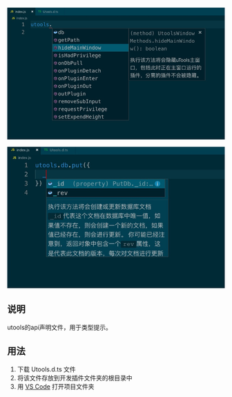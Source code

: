 ![效果预览](./screenshots/1.png)

![效果预览](./screenshots/2.png)

## 说明

utools的api声明文件，用于类型提示。

## 用法

1. 下载 Utools.d.ts 文件
2. 将该文件存放到开发插件文件夹的根目录中
3. 用 [VS Code](https://code.visualstudio.com/) 打开项目文件夹
